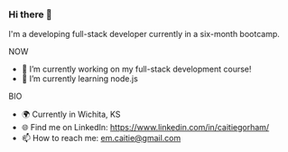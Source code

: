 ### Hi there 👋

I'm a developing full-stack developer currently in a six-month bootcamp.

NOW

* 🔭 I’m currently working on my full-stack development course!
* 🌱 I’m currently learning node.js

BIO

* 🌍 Currently in Wichita, KS
* 🌐 Find me on LinkedIn: https://www.linkedin.com/in/caitiegorham/
* 📫 How to reach me: em.caitie@gmail.com


